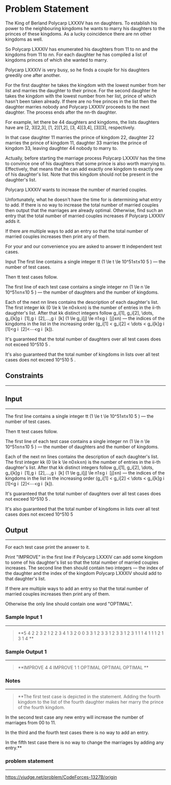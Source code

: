 
# Problem Statement
The King of Berland Polycarp LXXXIV has nn daughters. To establish his power to the neighbouring kingdoms he wants to marry his daughters to the princes of these kingdoms. As a lucky coincidence there are nn other kingdoms as well.

So Polycarp LXXXIV has enumerated his daughters from 11 to nn and the kingdoms from 11 to nn. For each daughter he has compiled a list of kingdoms princes of which she wanted to marry.

Polycarp LXXXIV is very busy, so he finds a couple for his daughters greedily one after another.

For the first daughter he takes the kingdom with the lowest number from her list and marries the daughter to their prince. For the second daughter he takes the kingdom with the lowest number from her list, prince of which hasn't been taken already. If there are no free princes in the list then the daughter marries nobody and Polycarp LXXXIV proceeds to the next daughter. The process ends after the nn-th daughter.

For example, let there be 44 daughters and kingdoms, the lists daughters have are [2, 3][2,3], [1, 2][1,2], [3, 4][3,4], [3][3], respectively.


In that case daughter 11 marries the prince of kingdom 22, daughter 22 marries the prince of kingdom 11, daughter 33 marries the prince of kingdom 33, leaving daughter 44 nobody to marry to.

Actually, before starting the marriage process Polycarp LXXXIV has the time to convince one of his daughters that some prince is also worth marrying to. Effectively, that means that he can add exactly one kingdom to exactly one of his daughter's list. Note that this kingdom should not be present in the daughter's list.

Polycarp LXXXIV wants to increase the number of married couples.

Unfortunately, what he doesn't have the time for is determining what entry to add. If there is no way to increase the total number of married couples then output that the marriages are already optimal. Otherwise, find such an entry that the total number of married couples increases if Polycarp LXXXIV adds it.

If there are multiple ways to add an entry so that the total number of married couples increases then print any of them.

For your and our convenience you are asked to answer tt independent test cases.

Input
The first line contains a single integer tt (1 \le t \le 10^51≤t≤10
5
) — the number of test cases.

Then tt test cases follow.

The first line of each test case contains a single integer nn (1 \le n \le 10^51≤n≤10
5
) — the number of daughters and the number of kingdoms.

Each of the next nn lines contains the description of each daughter's list. The first integer kk (0 \le k \le n0≤k≤n) is the number of entries in the ii-th daughter's list. After that kk distinct integers follow g_i[1], g_i[2], \dots, g_i[k]g
i
​
[1],g
i
​
[2],…,g
i
​
[k] (1 \le g_i[j] \le n1≤g
i
​
[j]≤n) — the indices of the kingdoms in the list in the increasing order (g_i[1] < g_i[2] < \dots < g_i[k]g
i
​
[1]<g
i
​
[2]<⋯<g
i
​
[k]).

It's guaranteed that the total number of daughters over all test cases does not exceed 10^510
5
.

It's also guaranteed that the total number of kingdoms in lists over all test cases does not exceed 10^510
5
.

## Constraints
---


## Input
----
The first line contains a single integer tt (1 \le t \le 10^51≤t≤10
5
) — the number of test cases.

Then tt test cases follow.

The first line of each test case contains a single integer nn (1 \le n \le 10^51≤n≤10
5
) — the number of daughters and the number of kingdoms.

Each of the next nn lines contains the description of each daughter's list. The first integer kk (0 \le k \le n0≤k≤n) is the number of entries in the ii-th daughter's list. After that kk distinct integers follow g_i[1], g_i[2], \dots, g_i[k]g
i
​
[1],g
i
​
[2],…,g
i
​
[k] (1 \le g_i[j] \le n1≤g
i
​
[j]≤n) — the indices of the kingdoms in the list in the increasing order (g_i[1] < g_i[2] < \dots < g_i[k]g
i
​
[1]<g
i
​
[2]<⋯<g
i
​
[k]).

It's guaranteed that the total number of daughters over all test cases does not exceed 10^510
5
.

It's also guaranteed that the total number of kingdoms in lists over all test cases does not exceed 10^510
5


## Output
---
For each test case print the answer to it.

Print "IMPROVE" in the first line if Polycarp LXXXIV can add some kingdom to some of his daughter's list so that the total number of married couples increases. The second line then should contain two integers — the index of the daughter and the index of the kingdom Polycarp LXXXIV should add to that daughter's list.

If there are multiple ways to add an entry so that the total number of married couples increases then print any of them.

Otherwise the only line should contain one word "OPTIMAL".

### Sample Input 1
----
> **5
4
2 2 3
2 1 2
2 3 4
1 3
2
0
0
3
3 1 2 3
3 1 2 3
3 1 2 3
1
1 1
4
1 1
1 2
1 3
1 4
**

### Sample Output  1
----
> **IMPROVE
4 4
IMPROVE
1 1
OPTIMAL
OPTIMAL
OPTIMAL
**

### Notes
----
> **The first test case is depicted in the statement. Adding the fourth kingdom to the list of the fourth daughter makes her marry the prince of the fourth kingdom.

In the second test case any new entry will increase the number of marriages from 00 to 11.

In the third and the fourth test cases there is no way to add an entry.

In the fifth test case there is no way to change the marriages by adding any entry.**

### problem statement
---
https://vjudge.net/problem/CodeForces-1327B/origin